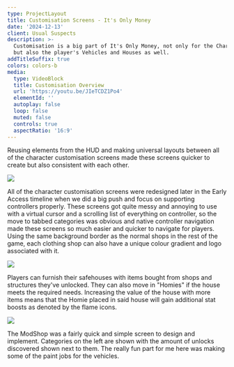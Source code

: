```yaml
---
type: ProjectLayout
title: Customisation Screens - It's Only Money
date: '2024-12-13'
client: Usual Suspects
description: >-
  Customisation is a big part of It's Only Money, not only for the Character,
  but also the player's Vehicles and Houses as well.
addTitleSuffix: true
colors: colors-b
media:
  type: VideoBlock
  title: Customisation Overview
  url: 'https://youtu.be/JIeTCDZ1Po4'
  elementId: ''
  autoplay: false
  loop: false
  muted: false
  controls: true
  aspectRatio: '16:9'
---
```

Reusing elements from the HUD and making universal layouts between all of the character customisation screens made these screens quicker to create but also consistent with each other.

![](/images/20241205222209_1.jpg)

All of the character customisation screens were redesigned later in the Early Access timeline when we did a big push and focus on supporting controllers properly. These screens got quite messy and annoying to use with a virtual cursor and a scrolling list of everything on controller, so the move to tabbed categories was obvious and native controller navigation made these screens so much easier and quicker to navigate for players. Using the same background border as the normal shops in the rest of the game, each clothing shop can also have a unique colour gradient and logo associated with it.

![](/images/asbestos.jpg)

Players can furnish their safehouses with items bought from shops and structures they've unlocked. They can also move in "Homies" if the house meets the required needs. Increasing the value of the house with more items means that the Homie placed in said house will gain additional stat boosts as denoted by the flame icons.

![](/images/modshop.jpg)

The ModShop was a fairly quick and simple screen to design and implement. Categories on the left are shown with the amount of unlocks discovered shown next to them. The really fun part for me here was making some of the paint jobs for the vehicles.

